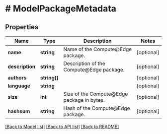 # # ModelPackageMetadata

## Properties

Name | Type | Description | Notes
------------ | ------------- | ------------- | -------------
**name** | **string** | Name of the Compute@Edge package. | [optional]
**description** | **string** | Description of the Compute@Edge package. | [optional]
**authors** | **string[]** |  | [optional]
**language** | **string** |  | [optional]
**size** | **int** | Size of the Compute@Edge package in bytes. | [optional]
**hashsum** | **string** | Hash of the Compute@Edge package. | [optional]

[[Back to Model list]](../../README.md#models) [[Back to API list]](../../README.md#endpoints) [[Back to README]](../../README.md)
